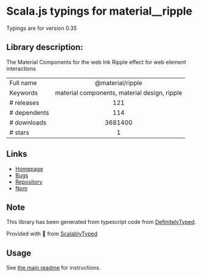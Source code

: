 
# Scala.js typings for material__ripple

Typings are for version 0.35

## Library description:
The Material Components for the web Ink Ripple effect for web element interactions

|                    |                 |
| ------------------ | :-------------: |
| Full name          | @material/ripple |
| Keywords           | material components, material design, ripple |
| # releases         | 121 |
| # dependents       | 114 |
| # downloads        | 3681400 |
| # stars            | 1 |

## Links
- [Homepage](https://github.com/material-components/material-components-web#readme)
- [Bugs](https://github.com/material-components/material-components-web/issues)
- [Repository](https://github.com/material-components/material-components-web)
- [Npm](https://www.npmjs.com/package/%40material%2Fripple)
    


## Note
This library has been generated from typescript code from [DefinitelyTyped](https://definitelytyped.org).

Provided with :purple_heart: from [ScalablyTyped](https://github.com/oyvindberg/ScalablyTyped)

## Usage
See [the main readme](../../readme.md) for instructions.


